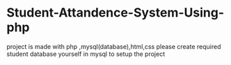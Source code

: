# Student-Attandence-System-Using-php
project is made with php ,mysql(database),html,css 
please create required student database yourself in mysql to setup the project
